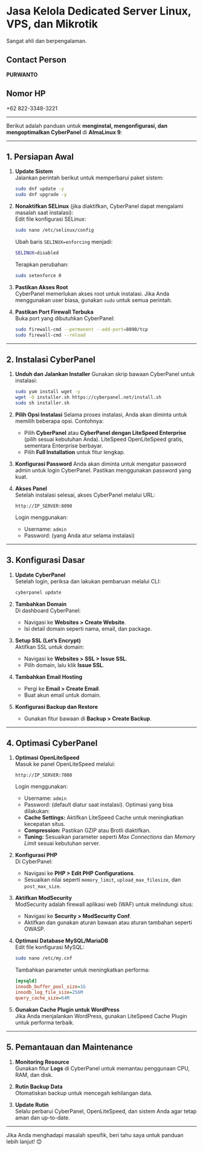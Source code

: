# Jasa Kelola Dedicated Server Linux, VPS, dan Mikrotik  
Sangat ahli dan berpengalaman.

## Contact Person  
**PURWANTO**  

## Nomor HP  
+62 822-3348-3221  

---

Berikut adalah panduan untuk **menginstal, mengonfigurasi, dan mengoptimalkan CyberPanel** di **AlmaLinux 9**:

---

## **1. Persiapan Awal**
1. **Update Sistem**  
   Jalankan perintah berikut untuk memperbarui paket sistem:
   ```bash
   sudo dnf update -y
   sudo dnf upgrade -y
   ```

2. **Nonaktifkan SELinux** (jika diaktifkan, CyberPanel dapat mengalami masalah saat instalasi):  
   Edit file konfigurasi SELinux:
   ```bash
   sudo nano /etc/selinux/config
   ```
   Ubah baris `SELINUX=enforcing` menjadi:
   ```bash
   SELINUX=disabled
   ```
   Terapkan perubahan:
   ```bash
   sudo setenforce 0
   ```

3. **Pastikan Akses Root**  
   CyberPanel memerlukan akses root untuk instalasi. Jika Anda menggunakan user biasa, gunakan `sudo` untuk semua perintah.

4. **Pastikan Port Firewall Terbuka**  
   Buka port yang dibutuhkan CyberPanel:
   ```bash
   sudo firewall-cmd --permanent --add-port=8090/tcp
   sudo firewall-cmd --reload
   ```

---

## **2. Instalasi CyberPanel**
1. **Unduh dan Jalankan Installer**
   Gunakan skrip bawaan CyberPanel untuk instalasi:
   ```bash
   sudo yum install wget -y
   wget -O installer.sh https://cyberpanel.net/install.sh
   sudo sh installer.sh
   ```

2. **Pilih Opsi Instalasi**
   Selama proses instalasi, Anda akan diminta untuk memilih beberapa opsi. Contohnya:
   - Pilih **CyberPanel** atau **CyberPanel dengan LiteSpeed Enterprise** (pilih sesuai kebutuhan Anda). LiteSpeed OpenLiteSpeed gratis, sementara Enterprise berbayar.
   - Pilih **Full Installation** untuk fitur lengkap.

3. **Konfigurasi Password**
   Anda akan diminta untuk mengatur password admin untuk login CyberPanel. Pastikan menggunakan password yang kuat.

4. **Akses Panel**  
   Setelah instalasi selesai, akses CyberPanel melalui URL:
   ```
   http://IP_SERVER:8090
   ```
   Login menggunakan:
   - Username: `admin`
   - Password: (yang Anda atur selama instalasi)

---

## **3. Konfigurasi Dasar**
1. **Update CyberPanel**  
   Setelah login, periksa dan lakukan pembaruan melalui CLI:
   ```bash
   cyberpanel update
   ```

2. **Tambahkan Domain**  
   Di dashboard CyberPanel:
   - Navigasi ke **Websites > Create Website**.
   - Isi detail domain seperti nama, email, dan package.

3. **Setup SSL (Let’s Encrypt)**  
   Aktifkan SSL untuk domain:
   - Navigasi ke **Websites > SSL > Issue SSL**.
   - Pilih domain, lalu klik **Issue SSL**.

4. **Tambahkan Email Hosting**  
   - Pergi ke **Email > Create Email**.
   - Buat akun email untuk domain.

5. **Konfigurasi Backup dan Restore**  
   - Gunakan fitur bawaan di **Backup > Create Backup**.

---

## **4. Optimasi CyberPanel**
1. **Optimasi OpenLiteSpeed**  
   Masuk ke panel OpenLiteSpeed melalui:
   ```
   http://IP_SERVER:7080
   ```
   Login menggunakan:
   - Username: `admin`
   - Password: (default diatur saat instalasi).
   Optimasi yang bisa dilakukan:
   - **Cache Settings:** Aktifkan LiteSpeed Cache untuk meningkatkan kecepatan situs.
   - **Compression:** Pastikan GZIP atau Brotli diaktifkan.
   - **Tuning:** Sesuaikan parameter seperti *Max Connections* dan *Memory Limit* sesuai kebutuhan server.

2. **Konfigurasi PHP**  
   Di CyberPanel:
   - Navigasi ke **PHP > Edit PHP Configurations**.
   - Sesuaikan nilai seperti `memory_limit`, `upload_max_filesize`, dan `post_max_size`.

3. **Aktifkan ModSecurity**  
   ModSecurity adalah firewall aplikasi web (WAF) untuk melindungi situs:
   - Navigasi ke **Security > ModSecurity Conf**.
   - Aktifkan dan gunakan aturan bawaan atau aturan tambahan seperti OWASP.

4. **Optimasi Database MySQL/MariaDB**  
   Edit file konfigurasi MySQL:
   ```bash
   sudo nano /etc/my.cnf
   ```
   Tambahkan parameter untuk meningkatkan performa:
   ```ini
   [mysqld]
   innodb_buffer_pool_size=1G
   innodb_log_file_size=256M
   query_cache_size=64M
   ```

5. **Gunakan Cache Plugin untuk WordPress**  
   Jika Anda menjalankan WordPress, gunakan LiteSpeed Cache Plugin untuk performa terbaik.

---

## **5. Pemantauan dan Maintenance**
1. **Monitoring Resource**  
   Gunakan fitur **Logs** di CyberPanel untuk memantau penggunaan CPU, RAM, dan disk.

2. **Rutin Backup Data**  
   Otomatiskan backup untuk mencegah kehilangan data.

3. **Update Rutin**  
   Selalu perbarui CyberPanel, OpenLiteSpeed, dan sistem Anda agar tetap aman dan up-to-date.

---

Jika Anda menghadapi masalah spesifik, beri tahu saya untuk panduan lebih lanjut! 😊
